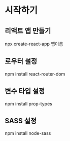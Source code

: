 # 시작하기

## 리액트 앱 만들기
npx create-react-app 앱이름

## 로우터 설정
npm install react-router-dom

## 변수 타입 설정
npm install prop-types

## SASS 설정
npm install node-sass